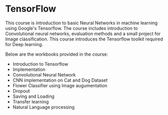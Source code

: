 # TensorFlow
This course is introduction to basic Neural Networks in machine learning using Google's Tensorflow. The course includes introduction to Convolutional neural networks, evaluation methods and a small project for Image classification. This course introduces the Tensorflow toolkit required for Deep learning. 

Below are the workbooks provided in the course:
-  Introduction to Tensorflow
-  Implementation 
-  Convolutional Neural Network
-  CNN implementation on Cat and Dog Dataset
-  Flower Classifier using Image augumentation 
-  Dropout
-  Saving and Loading
-  Transfer learning
-  Natural Language processing


